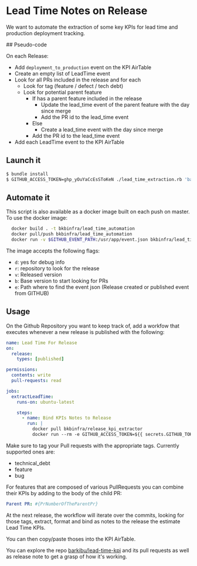 # Lead Time Notes on Release

We want to automate the extraction of some key KPIs for lead time and production deployment tracking.

## Pseudo-code

On each Release:

- Add `deployment_to_production` event on the KPI AirTable
- Create an empty list of LeadTime  event
- Look for all PRs included in the release and for each
    - Look for tag (feature / defect / tech debt)
    - Look for potential parent feature
        - If has a parent feature included in the release 
            - Update the lead_time event of the parent feature with the day since merge
            - Add the PR id to the lead_time event
        - Else
            - Create a lead_time event with the day since merge
        - Add the PR id to the lead_time event
- Add each LeadTime event to the KPI AirTable

## Launch it

```bash
$ bundle install
$ GITHUB_ACCESS_TOKEN=ghp_yOuYaCcEsSToKeN ./lead_time_extraction.rb 'barkibu/kinship-connectedhealth-backend' 'v1.4.5' 
```

## Automate it

This script is also available as a docker image built on each push on master.
To use the docker image:
```bash
  docker build . -t bkbinfra/lead_time_automation
  docker pull/push bkbinfra/lead_time_automation
  docker run -v $GITHUB_EVENT_PATH:/usr/app/event.json bkbinfra/lead_time_automation
```

The image accepts the following flags:
- `d`: yes for debug info
- `r`: repository to look for the release
- `v`: Released version
- `b`: Base version to start looking for PRs
- `e`: Path where to find the event json (Release created or published event from GITHUB)

## Usage

On the Github Repository you want to keep track of, add a workfow that executes whenever a new release is published with the following:

```yaml
name: Lead Time For Release
on:
  release:
    types: [published]

permissions:
  contents: write
  pull-requests: read

jobs:
  extractLeadTime:
    runs-on: ubuntu-latest

    steps:
      - name: Bind KPIs Notes to Release
        run: |
          docker pull bkbinfra/release_kpi_extractor
          docker run --rm -e GITHUB_ACCESS_TOKEN=${{ secrets.GITHUB_TOKEN}} -v $GITHUB_EVENT_PATH:/usr/app/event.json bkbinfra/release_kpi_extractor -d true
```

Make sure to tag your Pull requests with the appropriate tags. Currently supported ones are:

- technical_debt
- feature
- bug

For features that are composed of various PullRequests you can combine their KPIs by adding to the body of the child PR:

```yaml
Parent PR: #{PrNumberOfTheParentPr}
```

At the next release, the workflow will iterate over the commits, looking for those tags, extract, format and bind as notes to the release the estimate Lead Time KPIs. 

You can then copy/paste  thoses into the KPI AirTable.

You can explore the repo [barkibu/lead-time-kpi](https://github.com/barkibu/lead-time-kpi) and its pull requests as well as release note to get a grasp of how it's working.
